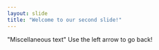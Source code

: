 ```yaml
---
layout: slide
title: "Welcome to our second slide!"
---
```

"Miscellaneous text"
Use the left arrow to go back!
